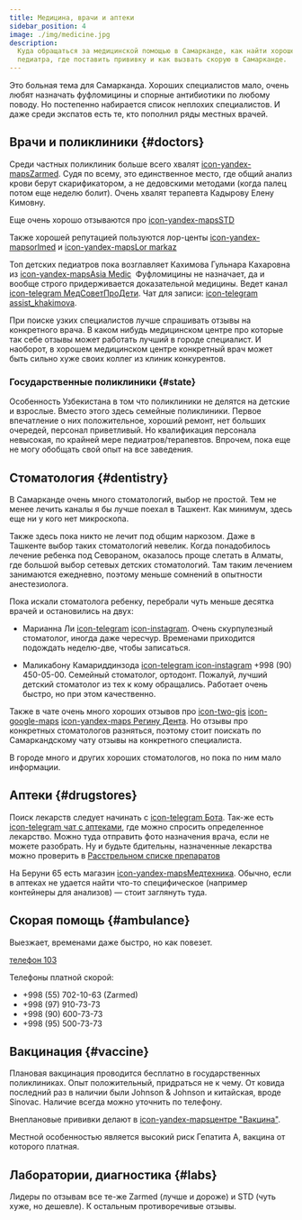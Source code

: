 ```yaml
---
title: Медицина, врачи и аптеки
sidebar_position: 4
image: ./img/medicine.jpg
description:
  Куда обращаться за медицинской помощью в Самарканде, как найти хорошего
  педиатра, где поставить прививку и как вызвать скорую в Самарканде.
---
```


Это больная тема для Самарканда. Хороших специалистов мало, очень любят
назначать фуфломицины и спорные антибиотики по любому поводу. Но постепенно
набирается список неплохих специалистов. И даже среди экспатов есть те, кто
пополнил ряды местных врачей.

## Врачи и поликлиники {#doctors}

Среди частных поликлиник больше всего хвалят
[icon-yandex-maps&#8288;Zarmed](https://yandex.uz/maps/org/13540443235). Судя по
всему, это единственное место, где общий анализ крови берут скарификатором, а не
дедовскими методами (когда палец потом еще неделю болит). Очень хвалят терапевта
Кадырову Елену Кимовну.

Еще очень хорошо отзываются про
[icon-yandex-maps&#8288;STD](https://yandex.uz/maps/org/100548269624)

Также хорошей репутацией пользуются лор-центы
[icon-yandex-maps&#8288;orlmed](https://yandex.uz/maps/org/38827164580/) и
[icon-yandex-maps&#8288;Lor markaz](https://yandex.uz/maps/org/lor_markaz/228751256812/)

Топ детских педиатров пока возглавляет Кахимова Гульнара Кахаровна из
[icon-yandex-maps&#8288;Asia&nbsp;Medic](https://yandex.uz/maps/org/azia_medik/173357161088/)&nbsp;
Фуфломицины не назначает, да и вообще строго придерживается доказательной
медицины. Ведет канал
[icon-telegram МедСоветПроДети](https://t.me/medsovetprodeti). Чат для записи:
[icon-telegram assist_khakimova](https://t.me/assist_khakimova).

При поиске узких специалистов лучше спрашивать отзывы на конкретного врача. В
каком нибудь медицинском центре про которые так себе отзывы может работать
лучший в городе специалист. И наоборот, в хорошем медицинском центре конкретный
врач может быть сильно хуже своих коллег из клиник конкурентов.

### Государственные поликлиники {#state}

Особенность Узбекистана в том что поликлиники не делятся на детские и взрослые.
Вместо этого здесь семейные поликлиники. Первое впечатление о них положительное,
хороший ремонт, нет больших очередей, персонал приветливый. Но квалификация
персонала невысокая, по крайней мере педиатров/терапевтов. Впрочем, пока еще не
могу обобщать свой опыт на все заведения.

## Стоматология {#dentistry}

В Самарканде очень много стоматологий, выбор не простой. Тем не менее лечить
каналы я бы лучше поехал в Ташкент. Как минимум, здесь еще ни у кого нет
микроскопа.

Также здесь пока никто не лечит под общим наркозом. Даже в Ташкенте выбор таких
стоматологий невелик. Когда понадобилось лечение ребенка под Севораном,
оказалось проще слетать в Алматы, где большой выбор сетевых детских
стоматологий. Там таким лечением занимаются ежедневно, поэтому меньше сомнений в
опытности анестезиолога.

Пока искали стоматолога ребенку, перебрали чуть меньше десятка врачей и
остановились на двух:

- Марианна Ли [icon-telegram](https://t.me/dr_marianna_li)
  [icon-instagram](https://www.instagram.com/marianna_li_dentist/). Очень
  скурпулезный стоматолог, иногда даже чересчур. Временами приходится подождать
  неделю-две, чтобы записаться.

- Маликабону Камариддинзода [icon-telegram ](https://t.me/drmalikabonu)
  [icon-instagram](https://www.instagram.com/dr_malikabonu) +998 (90) 450-05-00.
  Семейный стоматолог, ортодонт. Пожалуй, лучший детский стоматолог из тех к
  кому обращались. Работает очень быстро, но при этом качественно.

Также в чате очень много хороших отзывов про
[icon-two-gis](https://2gis.uz/samarkand/firm/70000001079791379)
[icon-google-maps](https://maps.app.goo.gl/2FwLhbxe45oiFqey7)
[icon-yandex-maps Регину Дента](https://yandex.uz/maps/org/172114144764/). Но
отзывы про конкретных стоматологов разняться, поэтому стоит поискать по
Самаркандскому чату отзывы на конкретного специалиста.

В городе много и других хороших стоматологов, но пока по ним мало информации.

## Аптеки {#drugstores}

Поиск лекарств следует начинать с
[icon-telegram Бота](https://t.me/arzonaptekabot). Так-же есть
[icon-telegram чат с аптеками](https://t.me/sampharmcity), где можно спросить
определенное лекарство. Можно туда отправить фото назначения врача, если не
можете разобрать. Ну и будьте бдительны, назначенные лекарства можно проверить в
[Расстрельном списке препаратов](https://encyclopatia.ru/wiki/%D0%A0%D0%B0%D1%81%D1%81%D1%82%D1%80%D0%B5%D0%BB%D1%8C%D0%BD%D1%8B%D0%B9_%D1%81%D0%BF%D0%B8%D1%81%D0%BE%D0%BA_%D0%BF%D1%80%D0%B5%D0%BF%D0%B0%D1%80%D0%B0%D1%82%D0%BE%D0%B2)

На Беруни 65 есть магазин
[icon-yandex-mapsМедтехника](https://yandex.uz/maps/org/151980877451/). Обычно,
если в аптеках не удается найти что-то специфическое (например контейнеры для
анализов) — стоит заглянуть туда.

## Скорая помощь {#ambulance}

Выезжает, временами даже быстро, но как повезет.

[телефон 103](tel:103)

Телефоны платной скорой:

- +998 (55) 702-10-63 (Zarmed)
- +998 (97) 910-73-73
- +998 (90) 600-73-73
- +998 (95) 500-73-73

## Вакцинация {#vaccine}

Плановая вакцинация проводится бесплатно в государственных поликлиниках. Опыт
положительный, придраться не к чему. От ковида последний раз в наличии были
Johnson & Johnson и китайская, вроде Sinovac. Наличие всегда можно уточнить по
телефону.

Внеплановые прививки делают в
[icon-yandex-mapsцентре "Вакцина"](https://yandex.uz/navi/org/147440342790).

Местной особенностью является высокий риск Гепатита А, вакцина от которого
платная.

## Лаборатории, диагностика {#labs}

Лидеры по отзывам все те-же Zarmed (лучше и дороже) и STD (чуть хуже, но
дешевле). К остальным противоречивые отзывы.
